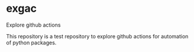 # exgac
Explore github actions

This repository is a test repository to explore github actions for automation of
python packages.
